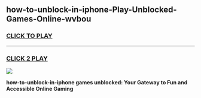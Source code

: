 
## how-to-unblock-in-iphone-Play-Unblocked-Games-Online-wvbou
<h3>
<a href="https://premium76.site?title=how-to-unblock-in-iphone&ref=25A">CLICK TO PLAY</a></h3>
<hr>

<h3>
<a href="https://premium76.site?title=how-to-unblock-in-iphone&ref=25A">CLICK 2 PLAY</a>
  
</h3>

<a href="https://premium76.site?title=how-to-unblock-in-iphone&ref=25A"><img src="https://clearcache.store/games.png"></a>


**how-to-unblock-in-iphone games unblocked: Your Gateway to Fun and Accessible Online Gaming**
